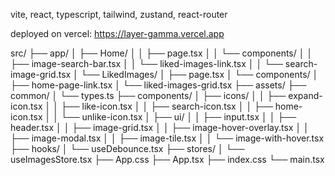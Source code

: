 vite, react, typescript, tailwind, zustand, react-router

deployed on vercel: https://layer-gamma.vercel.app

src/
  ├── app/
  │   ├── Home/
  │   │   ├── page.tsx
  │   │   └── components/
  │   │       ├── image-search-bar.tsx
  │   │       └── liked-images-link.tsx
  │   │       └── search-image-grid.tsx
  │   └── LikedImages/
  │       ├── page.tsx
  │       └── components/
  │           ├── home-page-link.tsx
  │           └── liked-images-grid.tsx
  ├── assets/
  ├── common/
  │   └── types.ts
  ├── components/
  │   ├── icons/
  │   │   ├── expand-icon.tsx
  │   │   ├── like-icon.tsx
  │   │   ├── search-icon.tsx
  │   │   ├── home-icon.tsx
  │   │   └── unlike-icon.tsx
  │   ├── ui/
  │   │   ├── input.tsx
  │   │   ├── header.tsx
  │   │   ├── image-grid.tsx
  │   │   ├── image-hover-overlay.tsx
  │   │   ├── image-modal.tsx
  │   │   ├── image-tile.tsx
  │   │   └── image-with-hover.tsx
  ├── hooks/
  │   └── useDebounce.tsx
  ├── stores/
  │   └── useImagesStore.tsx
  ├── App.css
  ├── App.tsx
  ├── index.css
  └── main.tsx

